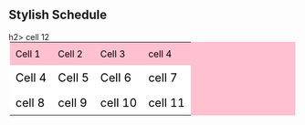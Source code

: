 <!DoCTYPE html>
<html lang="en-us">
   <head>
      <h2>Stylish Schedule</h2>h2>
      <meta charset="UTF-8">
      <meta name="viewport" content="width = device-width, initial-scale=1.0">
      <meta name="author" content="Kira Zamora">
      <meta name="keywords" content="color scheme">
      <meta name="desciption" content="color scheme of a dog ">
   </head>
</html>
<body>
<style>
    table {
        width: 500px;
        margin: auto;
        background-color: #FFC0CF;
        color: #000000;
    }
    td {
        padding: 10px;
    }
    tr.lighter {
        font-size: 20px;
        background-color: #FFFFFF;
    }
</style>

<table>
    <colgroup>
        <col class="coloring">
        <col span="4">
    </colgroup>
    <tr>
        <td>Cell 1</td>
        <td>Cell 2</td>
        <td>Cell 3</td>
        <td>cell 4</td>
    </tr>
    <tr class="lighter">
        <td>Cell 4</td>
        <td>Cell 5</td>
        <td>Cell 6</td>
        <td>cell 7</td>
    </tr>
    <tr class="lighter">
        <td>cell 8</td>
        <td>cell 9</td>
        <td>cell 10</td>
        <td>cell 11</td>
    </tr>
    <tr class="lighter"
        <td>cell 12</td>
</table>
</table>
